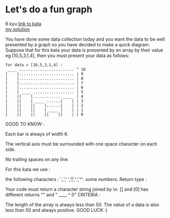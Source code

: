 # Let's do a fun graph
6 kyu
[link to kata](https://www.codewars.com/kata/6444f6b558ed4813e8b70d43/train/javascript)
<br>
[my solution](./kata.js)

You have done some data collection today and you want the data to be well presented by a graph so you have decided to make a quick diagram. Suppose that for this kata your data is presented by an array by their value eg [10,5,3,1,4], then you must present your data as follows:

```
for data = [10,5,3,1,4] :
 ____ ........................ ^ 10
|    |........................ | 9
|    |........................ | 8
|    |........................ | 7
|    |........................ | 6
|    | ____ .................. | 5
|    ||    |............ ____  | 4
|    ||    | ____ ......|    | | 3
|    ||    ||    |......|    | | 2
|    ||    ||    | ____ |    | | 1
|    ||    ||    ||    ||    | | 0
```
GOOD TO KNOW :

Each bar is always of width 6.

The vertical axis must be surrounded with one space character on each side.

No trailing spaces on any line.

For this kata we use :

the following characters : '_',' ','|','.','^'.
some numbers.
Return type :

Your code must return a character string joined by \n.
[] and [0] has different returns "" and " ____  ^ 0"
CRITERIA :

The length of the array is always less than 50.
The value of a data is also less than 50 and always positive.
GOOD LUCK :)